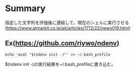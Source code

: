 # Summary   
指定した文字列を評価後に連結して、現在のシェルに実行させる(https://www.atmarkit.co.jp/ait/articles/1712/22/news019.html)

## Ex(https://github.com/riywo/ndenv)   
```   
echo 'eval "$(ndenv init -)"' >> ~/.bash_profile    
```   
$(ndenv init -)の実行結果を~/.bash_profileに書き込む。    
